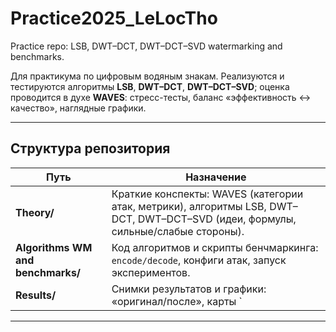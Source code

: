 # Practice2025_LeLocTho
Practice repo: LSB, DWT–DCT, DWT–DCT–SVD watermarking and benchmarks.

Для практикума по цифровым водяным знакам. Реализуются и тестируются алгоритмы **LSB**, **DWT–DCT**, **DWT–DCT–SVD**; оценка проводится в духе **WAVES**: стресс-тесты, баланс «эффективность ↔ качество», наглядные графики.

---

## Структура репозитория

| Путь | Назначение |
|---|---|
| **Theory/** | Краткие конспекты: WAVES (категории атак, метрики), алгоритмы LSB, DWT–DCT, DWT–DCT–SVD (идеи, формулы, сильные/слабые стороны). |
| **Algorithms WM and benchmarks/** | Код алгоритмов и скрипты бенчмаркинга: `encode/decode`, конфиги атак, запуск экспериментов. |
| **Results/** | Снимки результатов и графики: «оригинал/после», карты `|Δ|` (Absolute Difference), диаграммы *Performance vs Quality*, CSV-таблицы метрик. |

---

